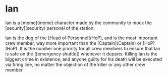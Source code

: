 # Ian
Ian is a \[meme](meme) character made by the community to mock the \[security](security) personal of the station.

Ian is the dog of the \[Head of Personnel](HoP), and is the most important crew member, way more important than the \[Captain](Captain) or \[HoP](HoP). It is the number one priority for all crew members to ensure that Ian is safe on the [[emergency shuttle]] whenever it departs. Killing Ian is the biggest crime in existence, and anyone guilty for his death will be executed via firing line, no matter the objection of the killer or any other crew member.